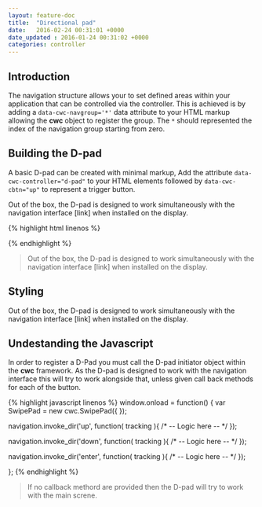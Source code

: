 ```yaml
---
layout: feature-doc
title:  "Directional pad"
date:   2016-02-24 00:31:01 +0000
date_updated : 2016-01-24 00:31:02 +0000
categories: controller
---
```

## Introduction

The navigation structure allows your to set defined areas within your application that can be controlled via the controller. This is achieved is by adding a `data-cwc-navgroup='*'` data attribute to your HTML markup allowing the **cwc** object to register the group. The `*` should represented the index of the navigation group starting from zero.

## Building the D-pad

A basic D-pad can be created with minimal markup, Add the attribute `data-cwc-controller="d-pad"` to your HTML elements followed by `data-cwc-cbtn="up"` to represent a trigger button.

Out of the box, the D-pad is designed to work simultaneously with the navigation interface [link] when installed on the display.

{% highlight html linenos %}
  <section data-cwc-controller="d-pad"  >
      <span data-cwc-cbtn="up" ></span>
      <span data-cwc-cbtn="right" ></span>
      <span data-cwc-cbtn="down" ></span>
      <span data-cwc-cbtn="left" ></span>
      <span data-cwc-cbtn="enter" ></span>
  </section>
{% endhighlight %}

>Out of the box, the D-pad is designed to work simultaneously with the navigation interface [link] when installed on the display.

## Styling
Out of the box, the D-pad is designed to work simultaneously with the navigation interface [link] when installed on the display.

## Undestanding the Javascript

In order to register a D-Pad you must call the D-pad initiator object within the **cwc** framework. As the D-pad is designed to work with the navigation interface this will try to work alongside that, unless given call back methods for each of the button.

{% highlight javascript linenos %}
window.onload = function() {
  var SwipePad = new cwc.SwipePad({
  });

  navigation.invoke_dir('up', function( tracking ){
    /* -- Logic here -- */
  });

  navigation.invoke_dir('down', function( tracking ){
    /* -- Logic here -- */
  });

  navigation.invoke_dir('enter', function( tracking ){
    /* -- Logic here -- */
  });

};
{% endhighlight %}

>If no callback methord are provided then the D-pad will try to work with the main screne.
